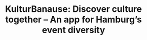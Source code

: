 ---
id: kulturbanause
title: "KulturBanause: Discover culture together – An app for Hamburg’s event diversity"
title_project: "KulturBanause – Discover culture in Hamburg together!"
title_short: "KulturBanause"
period: "Oct 24 – Mar 25 (6 months)" 
round: "4"
lecture2go: "70599"
uhh_url: "https://www.hcl.uni-hamburg.de/ddlitlab/data-literacy-studierendenprojekte/vierte-foerderrunde/kulturbanause.html"
students: "Robin Naumann, Luca Gebhardt"
mentor: "Prof. Dr. Janick Edinger"
text: |
    The KulturBanause project aims to make Hamburg's cultural offerings more accessible. To achieve this, we are developing a mobile application that allows people to discover new events as groups of friends. Until now, much information about event offerings has only been available decentrally and via various channels. This makes it difficult for the offerings to reach their target audiences. Furthermore, it can be challenging for a group to find events that are geographically accessible for all participants. This is particularly important in a city as large as Hamburg.

    Thanks to the City of Hamburg's open data approach, we have access to a high-quality database of current events of various categories. We prepare these and make them available via a web application. Users can learn about events in groups and make a selection together. We use statistical methods and processed geo- and traffic data to predict the accessibility of the event for all participants.

    We are implementing the project in three phases:

    1. The first phase includes interviews with experts and the identification of requirements and user preferences.
    2. In the second phase, we design the software solution and develop a prototype, which is made available to users.
    3. The third phase involves evaluation through user testing, whose feedback will be incorporated into the further development of the application.

    The project is based on open data from the City of Hamburg, which is why the developed project is being made available to the public as an open-source solution on the GitHub platform.

    Further information can be found at: <https://banau.se>

image: "https://www.hcl.uni-hamburg.de/20937882/mobile-5151024-d1831d1666f967a5cad155110e6f733eee56c36a.jpg"
image_credit: "Alexandra Koch / Pixabay"
---